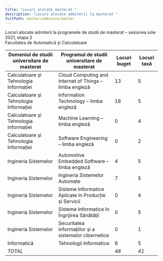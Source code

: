 ```yaml
---
title: "Locuri alocate masterat "
description: "Locuri alocate admiterii la masterat "
fullPath: master/admitere/master
---
```

Locuri alocate admiterii la programele de studii de masterat – sesiunea iulie 2021, etapa 2\
Facultatea de Automatică și Calculatoare

| Domeniul de studii universitare de masterat | Programul de studii universitare de masterat           | Locuri buget | Locuri taxă |
| ------------------------------------------- | ------------------------------------------------------ | ----------------- | ---------------- |
| Calculatoare și Tehnologia Informației      | Cloud Computing and Internet of Things – limba engleză | 13                | 5                |
| Calculatoare și Tehnologia Informației      | Information Technology – limba engleză                 | 18                | 5                |
| Calculatoare și Tehnologia Informației      | Machine Learning – limba engleză                       | 0                | 4               |
| Calculatoare și Tehnologia Informației      | Software Engineering – limba engleză                   | 0                | 2                |
| Ingineria Sistemelor                        | Automotive Embedded Software – limba engleză           | 4                | 5                |
| Ingineria Sistemelor                        | Ingineria Sistemelor Automate                          | 7                | 5                |
| Ingineria Sistemelor                        | Sisteme Informatice Aplicate în Producție și Servicii  | 0                | 4                |
| Ingineria Sistemelor                        | Sisteme Informatice în Îngrijirea Sănătății            | 0                | 5                |
| Ingineria Sistemelor                        | Securitatea informațiilor și a sistemelor cibernetice  | 0                | 1                |
| Informatică                                 | Tehnologii Informatice                                 | 6                | 5                |
| *TOTAL*                                       |                                                        | *48*               | *41*               |